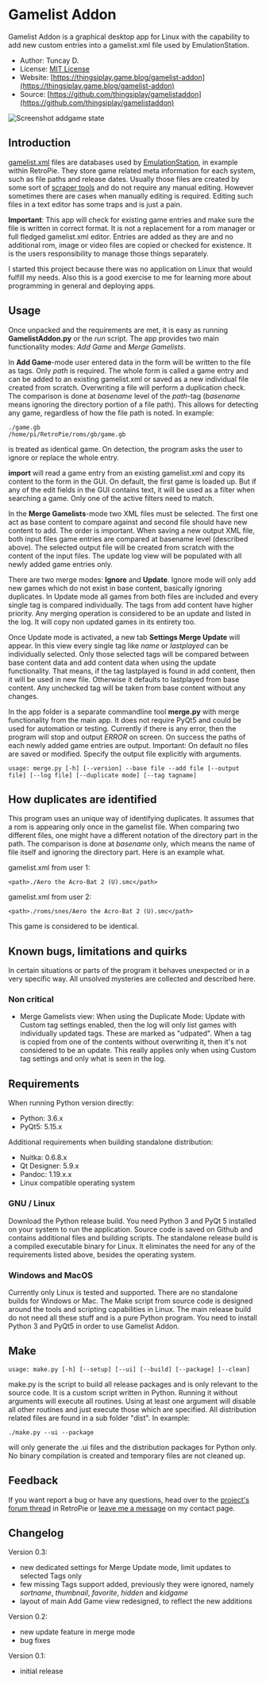 # Gamelist Addon

Gamelist Addon is a graphical desktop app for Linux with the capability to add new custom entries into a gamelist.xml file used by EmulationStation.

- Author: Tuncay D.
- License: [MIT License](LICENSE)
- Website: [https://thingsiplay.game.blog/gamelist-addon](https://thingsiplay.game.blog/gamelist-addon) 
- Source: [https://github.com/thingsiplay/gamelistaddon](https://github.com/thingsiplay/gamelistaddon) 

![Screenshot addgame state](img/screen_addgame-thumb.png  "screen-addgame")

## Introduction

[gamelist.xml](https://retropie.org.uk/docs/EmulationStation/#gamelistxml-edits) files are databases used by [EmulationStation](https://retropie.org.uk/docs/EmulationStation/), in example within RetroPie. They store game related meta information for each system, such as file paths and release dates. Usually those files are created by some sort of [scraper tools](https://retropie.org.uk/docs/Scraper/) and do not require any manual editing. However sometimes there are cases when manually editing is required. Editing such files in a text editor has some traps and is just a pain.

**Important**: This app will check for existing game entries and make sure the file is written in correct format. It is not a replacement for a rom manager or full fledged gamelist.xml editor. Entries are added as they are and no additional rom, image or video files are copied or checked for existence. It is the users responsibility to manage those things separately.

I started this project because there was no application on Linux that would fulfill my needs. Also this is a good exercise to me for learning more about programming in general and deploying apps.

## Usage

Once unpacked and the requirements are met, it is easy as running **GamelistAddon.py** or the *run* script. The app provides two main functionality modes: *Add Game* and *Merge Gamelists*.

In **Add Game**-mode user entered data in the form will be written to the file as tags. Only *path* is required. The whole form is called a game entry and can be added to an existing gamelist.xml or saved as a new individual file created from scratch. Overwriting a file will perform a duplication check. The comparison is done at *basename* level of the *path*-tag (*basename* means ignoring the directory portion of a file path). This allows for detecting any game, regardless of how the file path is noted. In example:

	./game.gb
	/home/pi/RetroPie/roms/gb/game.gb
	
is treated as identical game. On detection, the program asks the user to ignore or replace the whole entry.

**import** will read a game entry from an existing gamelist.xml and copy its content to the form in the GUI. On default, the first game is loaded up. But if any of the edit fields in the GUI contains text, it will be used as a filter when searching a game. Only one of the active filters need to match.

In the **Merge Gamelists**-mode two XML files must be selected. The first one act as base content to compare against and second file should have new content to add. The order is important. When saving a new output XML file, both input files game entries are compared at basename level (described above). The selected output file will be created from scratch with the content of the input files. The update log view will be populated with all newly added game entries only. 

There are two merge modes: **Ignore** and **Update**. Ignore mode will only add new games which do not exist in base content, basically ignoring duplicates. In Update mode all games from both files are included and every single tag is compared individually. The tags from add content have higher priority. Any merging operation is considered to be an update and listed in the log. It will copy non updated games in its entirety too.

Once Update mode is activated, a new tab **Settings Merge Update** will appear. In this view every single tag like *name* or *lastplayed* can be individually selected. Only those selected tags will be compared between base content data and add content data when using the update functionality. That means, if the tag lastplayed is found in add content, then it will be used in new file. Otherwise it defaults to lastplayed from base content. Any unchecked tag will be taken from base content without any changes.

In the app folder is a separate commandline tool **merge.py** with merge functionality from the main app. It does not require PyQt5 and could be used for automation or testing. Currently if there is any error, then the program will stop and output *ERROR* on screen. On success the paths of each newly added game entries are output. Important: On default no files are saved or modified. Specify the output file explicitly with arguments. 

	usage: merge.py [-h] [--version] --base file --add file [--output file] [--log file] [--duplicate mode] [--tag tagname]

## How duplicates are identified

This program uses an unique way of identifying duplicates. It assumes that a rom is appearing only once in the gamelist file. When comparing two different files, one might have a different notation of the directory part in the path. The comparison is done at *basename* only, which means the name of file itself and ignoring the directory part. Here is an example what. 

gamelist.xml from user 1:

	<path>./Aero the Acro-Bat 2 (U).smc</path>

gamelist.xml from user 2:

	<path>./roms/snes/Aero the Acro-Bat 2 (U).smc</path>

This game is considered to be identical.

## Known bugs, limitations and quirks

In certain situations or parts of the program it behaves unexpected or in a very specific way. All unsolved mysteries are collected and described here.

### Non critical

- Merge Gamelists view: When using the Duplicate Mode: Update with Custom tag settings enabled, then the log will only list games with individually updated tags. These are marked as "udpated". When a tag is copied from one of the contents without overwriting it, then it's not considered to be an update. This really applies only when using Custom tag settings and only what is seen in the log.

## Requirements

When running Python version directly:

- Python: 3.6.x
- PyQt5: 5.15.x

Additional requirements when building standalone distribution:

- Nuitka: 0.6.8.x
- Qt Designer: 5.9.x
- Pandoc: 1.19.x.x
- Linux compatible operating system

### GNU / Linux

Download the Python release build. You need Python 3 and PyQt 5 installed on your system to run the application. Source code is saved on Github and contains additional files and building scripts. The standalone release build is a compiled executable binary for Linux. It eliminates the need for any of the requirements listed above, besides the operating system.

### Windows and MacOS

Currently only Linux is tested and supported. There are no standalone builds for Windows or Mac. The Make script from source code is designed around the tools and scripting capabilities in Linux. The main release build do not need all these stuff and is a pure Python program. You need to install Python 3 and PyQt5 in order to use Gamelist Addon.

## Make

	usage: make.py [-h] [--setup] [--ui] [--build] [--package] [--clean]
	
make.py is the script to build all release packages and is only relevant to the source code. It is a custom script written in Python. Running it without arguments will execute all routines. Using at least one argument will disable all other routines and just execute those which are specified. All distribution related files are found in a sub folder "dist". In example:

	./make.py --ui --package

will only generate the .ui files and the distribution packages for Python only. No binary compilation is created and temporary files are not cleaned up.

## Feedback

If you want report a bug or have any questions, head over to the [project's forum thread](https://retropie.org.uk/forum/topic/27466/gamelist-addon-an-assist-tool-to-manually-add-new-game-entries)  in RetroPie or [leave me a message](https://thingsiplay.game.blog/contact/) on my contact page.

## Changelog

Version 0.3:

- new dedicated settings for Merge Update mode, limit updates to selected Tags only
- few missing Tags support added, previously they were ignored, namely *sortname*, *thumbnail*, *favorite*, *hidden* and *kidgame*
- layout of main Add Game view redesigned, to reflect the new additions

Version 0.2:

- new update feature in merge mode
- bug fixes

Version 0.1:

- initial release
